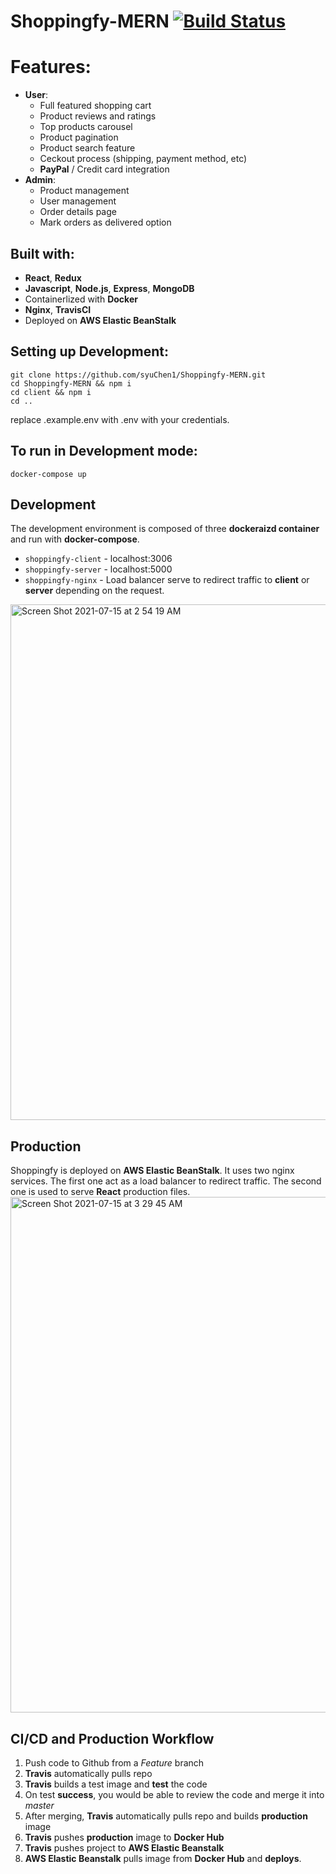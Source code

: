 # Shoppingfy-MERN       [![Build Status](https://travis-ci.com/syuChen1/Shoppingfy-MERN.svg?branch=master)](https://travis-ci.com/syuChen1/Shoppingfy-MERN)
# Features:
- **User**: 
  - Full featured shopping cart
  - Product reviews and ratings 
  - Top products carousel
  - Product pagination
  - Product search feature
  - Ceckout process (shipping, payment method, etc)
  - **PayPal** / Credit card integration
- **Admin**: 
  - Product management
  - User management
  - Order details page
  - Mark orders as delivered option

## Built with: 
- **React**, **Redux**
- **Javascript**, **Node.js**, **Express**, **MongoDB**
- Containerlized with **Docker** 
- **Nginx**, **TravisCI**
- Deployed on **AWS Elastic BeanStalk**

## Setting up Development:
```
git clone https://github.com/syuChen1/Shoppingfy-MERN.git
cd Shoppingfy-MERN && npm i
cd client && npm i
cd ..
```
replace .example.env with .env with your credentials. 

## To run in Development mode:
```
docker-compose up
```

## Development
The development environment is composed of three **dockeraizd container** and run with **docker-compose**. 
* `shoppingfy-client` - localhost:3006
* `shoppingfy-server` - localhost:5000
* `shoppingfy-nginx`  - Load balancer serve to redirect traffic to **client** or **server** depending on the request.
<img width="825" alt="Screen Shot 2021-07-15 at 2 54 19 AM" src="https://user-images.githubusercontent.com/44207825/125742883-86b8bba6-5c40-474f-a573-52478714d182.png">

## Production
Shoppingfy is deployed on **AWS Elastic BeanStalk**. It uses two nginx services. The first one act as a load balancer to redirect traffic. The second one is used to serve **React** production files.
<img width="825" alt="Screen Shot 2021-07-15 at 3 29 45 AM" src="https://user-images.githubusercontent.com/44207825/125747428-df5a6bce-e8a1-4c78-9843-b7bc915e0e18.png">

## CI/CD and Production Workflow
1. Push code to Github from a _Feature_ branch
2. **Travis** automatically pulls repo
3. **Travis** builds a test image and **test** the code
4. On test **success**, you would be able to review the code and merge it into _master_
5. After merging, **Travis** automatically pulls repo and builds **production** image
6. **Travis** pushes **production** image to **Docker Hub**
7. **Travis** pushes project to **AWS Elastic Beanstalk**
8. **AWS Elastic Beanstalk** pulls image from **Docker Hub** and **deploys**. 
